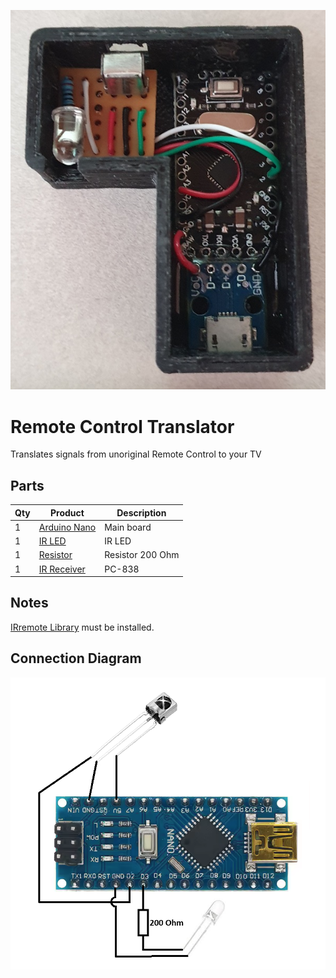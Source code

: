 ![Connection Diagram](Images/20241118_123019.jpg)

# Remote Control Translator
Translates signals from unoriginal Remote Control to your TV

## Parts
| Qty | Product                                                                  | Description             |
| --- |--------------------------------------------------------------------------|-------------------------|
|1 | [Arduino Nano](https://www.aliexpress.com/item/1005007066680464.html?spm=a2g0o.order_list.order_list_main.81.184c18028IEQMF) | Main board |
|1 | [IR LED](https://www.aliexpress.com/item/1005003852381793.html?spm=a2g0o.productlist.main.1.798c22459JzWjx&algo_pvid=85318a1a-8cc1-4731-95d6-a4eff31d04ae&algo_exp_id=85318a1a-8cc1-4731-95d6-a4eff31d04ae-0&pdp_npi=4%40dis%21ILS%212.91%212.80%21%21%210.78%210.75%21%402141122217361043205207414e152d%2112000027809445076%21sea%21IL%21140732279%21X&curPageLogUid=FTK3Pwly3RGM&utparam-url=scene%3Asearch%7Cquery_from%3A) | IR LED |
|1 | [Resistor](https://www.aliexpress.com/item/1005005721770787.html?spm=a2g0o.productlist.main.5.7bd63b830N7wP1&algo_pvid=b65c8684-58a7-443c-9943-8e9d24dbe8ac&algo_exp_id=b65c8684-58a7-443c-9943-8e9d24dbe8ac-2&pdp_npi=4%40dis%21ILS%215.62%215.36%21%21%2111.03%2110.52%21%40210123bc17361046737407515e3df5%2112000034116702774%21sea%21IL%21140732279%21X&curPageLogUid=2y1NtX77WnpY&utparam-url=scene%3Asearch%7Cquery_from%3A) | Resistor 200 Ohm |
|1 | [IR Receiver](https://www.aliexpress.com/item/32970639635.html?spm=a2g0o.order_list.order_list_main.114.184c18028IEQMF) | PC-838 |

## Notes
[IRremote Library](https://github.com/Arduino-IRremote/Arduino-IRremote) must be installed.

## Connection Diagram
![Connection Diagram](Images/Connection%20Diagram.png)
